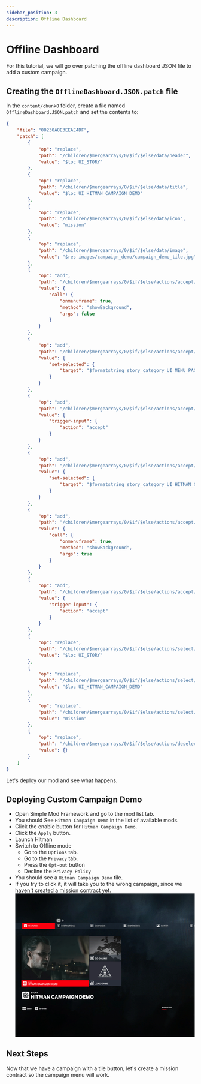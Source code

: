```yaml
---
sidebar_position: 3
description: Offline Dashboard
---
```


# Offline Dashboard

For this tutorial, we will go over patching the offline dashboard JSON file to add a custom campaign.

## Creating the `OfflineDashboard.JSON.patch` file

In the `content/chunk0` folder, create a file named `OfflineDashboard.JSON.patch` and set the contents to:

```json
{
	"file": "00230A8E3EEAE4DF",
	"patch": [
		{
			"op": "replace",
			"path": "/children/$mergearrays/0/$if/$else/data/header",
			"value": "$loc UI_STORY"
		},
		{
			"op": "replace",
			"path": "/children/$mergearrays/0/$if/$else/data/title",
			"value": "$loc UI_HITMAN_CAMPAIGN_DEMO"
		},
		{
			"op": "replace",
			"path": "/children/$mergearrays/0/$if/$else/data/icon",
			"value": "mission"
		},
		{
			"op": "replace",
			"path": "/children/$mergearrays/0/$if/$else/data/image",
			"value": "$res images/campaign_demo/campaign_demo_tile.jpg"
		},
		{
			"op": "add",
			"path": "/children/$mergearrays/0/$if/$else/actions/accept/0",
			"value": {
				"call": {
					"onmenuframe": true,
					"method": "showBackground",
					"args": false
				}
			}
		},
		{
			"op": "add",
			"path": "/children/$mergearrays/0/$if/$else/actions/accept/-",
			"value": {
				"set-selected": {
					"target": "$formatstring story_category_UI_MENU_PAGE_SIDE_MISSIONS_TITLE"
				}
			}
		},
		{
			"op": "add",
			"path": "/children/$mergearrays/0/$if/$else/actions/accept/-",
			"value": {
				"trigger-input": {
					"action": "accept"
				}
			}
		},
		{
			"op": "add",
			"path": "/children/$mergearrays/0/$if/$else/actions/accept/-",
			"value": {
				"set-selected": {
					"target": "$formatstring story_category_UI_HITMAN_CAMPAIGN_DEMO"
				}
			}
		},
		{
			"op": "add",
			"path": "/children/$mergearrays/0/$if/$else/actions/accept/-",
			"value": {
				"call": {
					"onmenuframe": true,
					"method": "showBackground",
					"args": true
				}
			}
		},
		{
			"op": "add",
			"path": "/children/$mergearrays/0/$if/$else/actions/accept/-",
			"value": {
				"trigger-input": {
					"action": "accept"
				}
			}
		},
		{
			"op": "replace",
			"path": "/children/$mergearrays/0/$if/$else/actions/select/replace-children/children/0/data/header",
			"value": "$loc UI_STORY"
		},
		{
			"op": "replace",
			"path": "/children/$mergearrays/0/$if/$else/actions/select/replace-children/children/0/data/title",
			"value": "$loc UI_HITMAN_CAMPAIGN_DEMO"
		},
		{
			"op": "replace",
			"path": "/children/$mergearrays/0/$if/$else/actions/select/replace-children/children/0/data/typeicon",
			"value": "mission"
		},
		{
			"op": "replace",
			"path": "/children/$mergearrays/0/$if/$else/actions/deselect/replace-children/children",
			"value": {}
		}
	]
}
```

Let's deploy our mod and see what happens.

## Deploying Custom Campaign Demo
* Open Simple Mod Framework and go to the mod list tab.
* You should See `Hitman Campaign Demo` in the list of available mods.
* Click the enable button for `Hitman Campaign Demo`.
* Click the `Apply` button.
* Launch Hitman
* Switch to Offline mode
    * Go to the `Options` tab.
    * Go to the `Privacy` tab.
    * Press the `Opt-out` button
    * Decline the `Privacy Policy`
* You should see a `Hitman Campaign Demo` tile.
* If you try to click it, it will take you to the wrong campaign, since we haven't created a mission contract yet.
![resources/campaign_demo.png](resources/campaign_demo.png)
## Next Steps
Now that we have a campaign with a tile button, let's create a mission contract so the campaign menu will work.